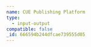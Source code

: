 ```yaml
---
name: CUE Publishing Platform
type:
  - input-output
compatible: false
_id: 666594b244dfcae739555d05
---
```


